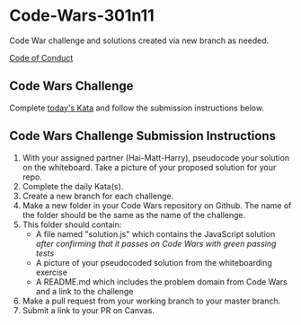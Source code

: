 # Code-Wars-301n11
Code War challenge and solutions created via new branch as needed.  

[Code of Conduct](https://github.com/codefellows/code-of-conduct)

## Code Wars Challenge

Complete [today's Kata](https://www.codewars.com/kata/abbreviate-a-two-word-name) and follow the submission instructions below.

## Code Wars Challenge Submission Instructions

1. With your assigned partner (Hai-Matt-Harry), pseudocode your solution on the whiteboard. Take a picture of your proposed solution for your repo.
1. Complete the daily Kata(s).
1. Create a new branch for each challenge.
1. Make a new folder in your Code Wars repository on Github. The name of the folder should be the same as the name of the challenge.
1. This folder should contain:
	- A file named "solution.js" which contains the JavaScript solution *after confirming that it passes on Code Wars with green passing tests*
	- A picture of your pseudocoded solution from the whiteboarding exercise
	- A README.md which includes the problem domain from Code Wars and a link to the challenge
1. Make a pull request from your working branch to your master branch.
1. Submit a link to your PR on Canvas.
